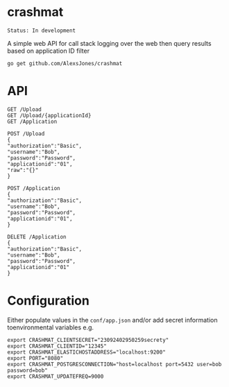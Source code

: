 crashmat
======== 

`Status: In development`

A simple web API for call stack logging over the web then query results based on application ID filter

`go get github.com/AlexsJones/crashmat`

API
==

```
GET /Upload
GET /Upload/{applicationId}
GET /Application
```

```
POST /Upload 
{
"authorization":"Basic",
"username":"Bob",
"password":"Password",
"applicationid":"01",
"raw":"{}"
}

POST /Application 
{
"authorization":"Basic",
"username":"Bob",
"password":"Password",
"applicationid":"01",
}
```
```
DELETE /Application
{
"authorization":"Basic",
"username":"Bob",
"password":"Password",
"applicationid":"01"
}
```
Configuration
============

Either populate values in the `conf/app.json` and/or add secret information toenvironmental variables e.g.

```
export CRASHMAT_CLIENTSECRET="23092402950259secrety"
export CRASHMAT_CLIENTID="12345"
export CRASHMAT_ELASTICHOSTADDRESS="localhost:9200"
export PORT="8080"
export CRASHMAT_POSTGRESCONNECTION="host=localhost port=5432 user=bob password=bob"
export CRASHMAT_UPDATEFREQ=9000
```
